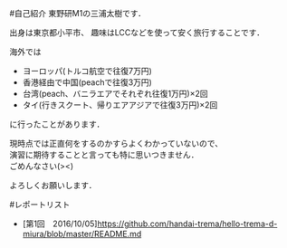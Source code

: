 #自己紹介
東野研M1の三浦太樹です．

出身は東京都小平市、
趣味はLCCなどを使って安く旅行することです．

海外では  
* ヨーロッパ(トルコ航空で往復7万円)
* 香港経由で中国(peachで往復3万円)
* 台湾(peach、バニラエアでそれぞれ往復1万円)×2回
* タイ(行きスクート、帰りエアアジアで往復3万円)×2回  

に行ったことがあります．  

現時点では正直何をするのかすらよくわかっていないので、  
演習に期待することと言っても特に思いつきません．  
ごめんなさい(><)  

よろしくお願いします．

#レポートリスト
* [第1回　2016/10/05]https://github.com/handai-trema/hello-trema-d-miura/blob/master/README.md
